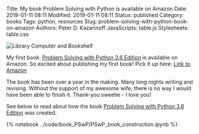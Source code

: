 Title: My book Problem Solving with Python is available on Amazon
Date: 2019-01-11 08:11
Modified: 2019-01-11 08:11
Status: published
Category: books
Tags: python, resources
Slug: problem-solving-with-python-book-on-amazon
Authors: Peter D. Kazarinoff
JavaScripts: table.js
Stylesheets: table.css

![Library Computer and Bookshelf]({filename}/posts/pswp_book/images/pswp_book_cover.jpg)

My first book: [Problem Solving with Python 3.6 Edition](https://www.amazon.com/Problem-Solving-Python-3-6-open-source/dp/179381404X/ref=tmm_pap_swatch_0?_encoding=UTF8&qid=1548391706&sr=8-4) is available on Amazon. So excited about publishing my first book! Pick it up here: [Link to Amazon](https://www.amazon.com/Problem-Solving-Python-3-6-open-source/dp/179381404X/ref=tmm_pap_swatch_0?_encoding=UTF8&qid=1548391706&sr=8-4) 

The book has been over a year in the making. Many long nights writing and revising. Without the support of my awesome wife, there is no way I would have been able to finish it. Thank-you sweetie - I love you!

See below to read about how the book [Problem Solving with Python 3.6 Edition](https://www.amazon.com/Problem-Solving-Python-3-6-open-source/dp/179381404X/ref=tmm_pap_swatch_0?_encoding=UTF8&qid=1548391706&sr=8-4) was created.

{% notebook ../code/book_PSwP/PSwP_book_construction.ipynb %}
